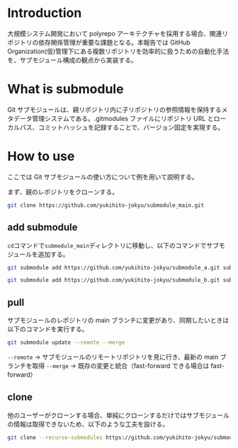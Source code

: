 # Introduction

大規模システム開発において polyrepo アーキテクチャを採用する場合、関連リポジトリの依存関係管理が重要な課題となる。本報告では GitHub Organization(仮)管理下にある複数リポジトリを効率的に扱うための自動化手法を、サブモジュール構成の観点から実装する。

# What is submodule

Git サブモジュールは、親リポジトリ内に子リポジトリの参照情報を保持するメタデータ管理システムである。.gitmodules ファイルにリポジトリ URL とローカルパス、コミットハッシュを記録することで、バージョン固定を実現する。

# How to use

ここでは Git サブモジュールの使い方について例を用いて説明する。

まず、親のレポジトリをクローンする。

```bash
git clone https://github.com/yukihito-jokyu/submodule_main.git
```

## add submodule

`cd`コマンドで`submodule_main`ディレクトリに移動し、以下のコマンドでサブモジュールを追加する。

```bash
git submodule add https://github.com/yukihito-jokyu/submodule_a.git submodule/submodule_a
```

```bash
git submodule add https://github.com/yukihito-jokyu/submodule_b.git submodule/submodule_b
```

## pull

サブモジュールのレポジトリの main ブランチに変更があり、同期したいときは以下のコマンドを実行する。

```bash
git submodule update --remote --merge
```

`--remote` → サブモジュールのリモートリポジトリを見に行き、最新の main ブランチを取得
`--merge` → 既存の変更と統合（fast-forward できる場合は fast-forward）

## clone

他のユーザーがクローンする場合、単純にクローンするだけではサブモジュールの情報は取得できないため、以下のような工夫を設ける。

```bash
git clone --recurse-submodules https://github.com/yukihito-jokyu/submodule_main.git
```
